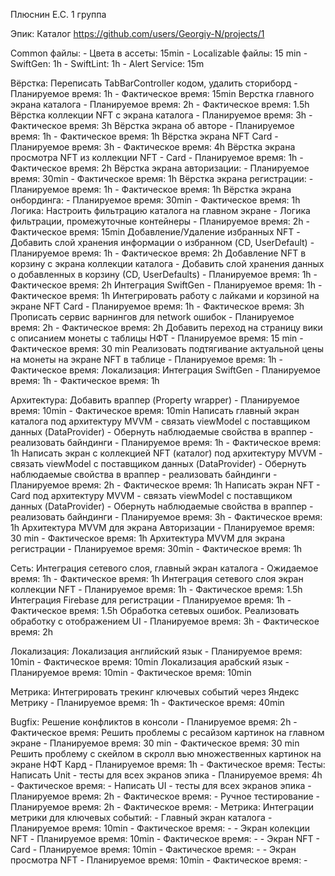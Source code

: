 Плюснин Е.С.
1 группа 

Эпик: Каталог
https://github.com/users/Georgiy-N/projects/1

Common файлы:
    - Цвета в ассеты: 15min
    - Localizable файлы: 15 min
    - SwiftGen: 1h
    - SwiftLint: 1h
    - Alert Service: 15m

Вёрстка:
    Переписать TabBarController кодом, удалить сториборд
        - Планируемое время: 1h
        - Фактическое время: 15min
    Верстка главного экрана каталога 
        - Планируемое время: 2h
        - Фактическое время: 1.5h
    Вёрстка коллекции NFT с экрана каталога 
        - Планируемое время: 3h
        - Фактическое время: 3h
    Вёрстка экрана об авторе
        - Планируемое время: 1h
        - Фактическое время: 1h
    Вёрстка экрана NFT Card
        - Планируемое время: 3h
        - Фактическое время: 4h
    Вёрстка экрана просмотра NFT из коллекции NFT - Card 
        - Планируемое время: 1h
        - Фактическое время: 2h
    Вёрстка экрана авторизации:
        - Планируемое время: 30min
        - Фактическое время: 1h
    Вёрстка экрана регистрации:
        - Планируемое время: 1h
        - Фактическое время: 1h
    Вёрстка экрана онбординга:
        - Планируемое время: 30min
        - Фактическое время: 1h
Логика:
    Настроить фильтрацию каталога на главном экране 
        - Логика фильтрации, промежуточные контейнеры 
            - Планируемое время: 2h
            - Фактическое время: 15min
    Добавление/Удаление избранных NFT
        - Добавить слой хранения информации о избранном (CD, UserDefault)
            - Планируемое время: 1h
            - Фактическое время: 2h
    Добавление NFT в корзину с экрана коллекции каталога
        - Добавить слой хранения данных о добавленных в корзину (СD, UserDefaults)
            - Планируемое время: 1h
            - Фактическое время: 2h
    Интеграция SwiftGen
            - Планируемое время: 1h
            - Фактическое время: 1h
    Интегрировать работу с лайками и корзиной на экране NFT Card
            - Планируемое время: 1h
            - Фактическое время: 3h
    Прописать сервис варнингов для network ошибок
            - Планируемое время: 2h
            - Фактическое время: 2h
    Добавить переход на cтраницу вики с описанием монеты с таблицы НФТ
            - Планируемое время: 15 min
            - Фактическое время: 30 min 
    Реализовать подтягивание актуальной цены на монеты на экране NFT в таблице
            - Планируемое время: 1h
            - Фактическое время: 
    Локализация:
        Интеграция SwiftGen
            - Планируемое время: 1h
            - Фактическое время: 1h
 
Архитектура:
    Добавить враппер (Property wrapper)
        - Планируемое время: 10min
        - Фактическое время: 10min
    Написать главный экран каталога под архитектуру MVVM
        - связать viewModel с поставщиком данных (DataProvider)
        - Обернуть наблюдаемые свойства в враппер
        - реализовать байндинги
            - Планируемое время: 1h
            - Фактическое время: 1h
    Написать экран c коллекцией NFT (каталог) под архитектуру MVVM
        - связать viewModel с поставщиком данных (DataProvider)
        - Обернуть наблюдаемые свойства в враппер
        - реализовать байндинги
            - Планируемое время: 2h
            - Фактическое время: 1h
    Написать экран NFT - Card под архитектуру MVVM 
        - связать viewModel с поставщиком данных (DataProvider)
        - Обернуть наблюдаемые свойства в враппер
        - реализовать байндинги
            - Планируемое время: 3h
            - Фактическое время: 1h
    Архитектура MVVM для экрана Авторизации
        - Планируемое время: 30 min
        - Фактическое время: 1h
    Архитектура MVVM для экрана регистрации
        - Планируемое время: 30min
        - Фактическое время: 1h

Сеть:
    Интеграция сетевого слоя, главный экран каталога
        - Ожидаемое время: 1h
        - Фактическое время: 1h
    Интеграция сетевого слоя экран коллекции NFT
        - Планируемое время: 1h
        - Фактическое время: 1.5h
    Интеграция Firebase для регистрации
        - Планируемое время: 1h
        - Фактическое время: 1.5h
    Обработка сетевых ошибок. Реализовать обработку с отображением UI
        - Планируемое время: 3h
        - Фактическое время: 2h

Локализация:
    Локализация английский язык
        - Планируемое время: 10min
        - Фактическое время: 10min
    Локализация арабский язык
        - Планируемое время: 10min
        - Фактическое время: 10min

Метрика:
Интегрировать трекинг ключевых событий через Яндекс Метрику
        - Планируемое время: 1h
        - Фактическое время: 40min
        
Bugfix:
    Решение конфликтов в консоли
        - Планируемое время: 2h
        - Фактическое время:
    Решить проблемы с ресайзом картинок на главном экране
        - Планируемое время: 30 min
        - Фактическое время: 30 min
    Решить проблему с скейлом в скролл вью множественных картинок на экране НФТ Кард
        - Планируемое время: 1h
        - Фактическое время:
Тесты:
    Написать Unit - тесты для всех экранов эпика
        - Планируемое время: 4h
        - Фактическое время: -
    Написать UI - тесты для всех экранов эпика
        - Планируемое время: 2h
        - Фактическое время: -
    Ручное тестирование
        - Планируемое время: 2h
        - Фактическое время: -
Метрика:
    Интеграции метрики для ключевых событий:
        - Главный экран каталога 
            - Планируемое время: 10min
            - Фактическое время: -
        - Экран колекции NFT
            - Планируемое время: 10min
            - Фактическое время: -
        - Экран NFT - Card
            - Планируемое время: 10min
            - Фактическое время: -
        - Экран просмотра NFT
            - Планируемое время: 10min
            - Фактическое время: -
